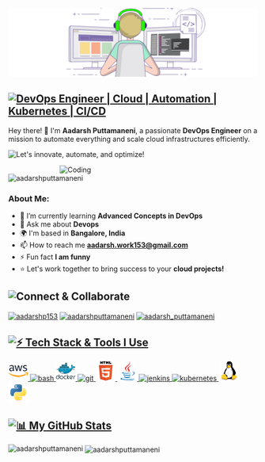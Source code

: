 [![MasterHead](https://raw.githubusercontent.com/leorrose/leorrose/master/readme_header.gif)](https://rishavchanda.io)

## [![DevOps Engineer | Cloud | Automation | Kubernetes | CI/CD](https://img.shields.io/badge/DevOps_Engineer_%7C_Cloud_%7C_Automation_%7C_Kubernetes_%7C_CI/CD-0A0A0A?style=for-the-badge&logo=devops&logoColor=white)](https://link.notharshhaa.site)

Hey there! 👋 I'm **Aadarsh Puttamaneni**, a passionate **DevOps Engineer** on a mission to automate everything and scale cloud infrastructures efficiently.  

![Let's innovate, automate, and optimize!](https://img.shields.io/badge/Let's%20innovate,%20automate,%20and%20optimize!-00BFFF?style=for-the-badge&logo=fastapi&logoColor=white)

<img align="right" alt="Coding" width="400" src="https://cdn.dribbble.com/users/1162077/screenshots/3848914/programmer.gif">
<p align="left"> <img src="https://komarev.com/ghpvc/?username=aadarshputtamaneni&label=Profile%20views&color=f07d4c&style=plastict" alt="aadarshputtamaneni"/> </p>
<h3 align="left">About Me:</h3>

- 🌱 I’m currently learning **Advanced Concepts in DevOps**
- 💬 Ask me about **Devops**
- 🌍  I'm based in **Bangalore, India**
- 📫 How to reach me **aadarsh.work153@gmail.com**
- ⚡ Fun fact **I am funny**
- ⭐ Let's work together to bring success to your **cloud projects!**
## ![Connect & Collaborate](https://img.shields.io/badge/Connect%20&%20Collaborate-8A2BE2?style=for-the-badge&logo=Handshake&logoColor=white)

<p align="left">
<a href="https://twitter.com/aadarshp153" target="blank"><img align="center" src="https://raw.githubusercontent.com/rahuldkjain/github-profile-readme-generator/master/src/images/icons/Social/twitter.svg" alt="aadarshp153" height="30" width="40" /></a>
<a href="https://linkedin.com/in/aadarshputtamaneni" target="blank"><img align="center" src="https://raw.githubusercontent.com/rahuldkjain/github-profile-readme-generator/master/src/images/icons/Social/linked-in-alt.svg" alt="aadarshputtamaneni" height="30" width="40" /></a>
<a href="https://instagram.com/aadarsh_puttamaneni" target="blank"><img align="center" src="https://raw.githubusercontent.com/rahuldkjain/github-profile-readme-generator/master/src/images/icons/Social/instagram.svg" alt="aadarsh_puttamaneni" height="30" width="40" /></a>
</p>

## [![⚡ Tech Stack & Tools I Use](https://img.shields.io/badge/Tech_Stack_%26_Tools_I_Use-FF6347?style=for-the-badge&logo=tools&logoColor=white)](https://github.com/NotHarshhaa)  
<p align="left"> <a href="https://aws.amazon.com" target="_blank" rel="noreferrer"> <img src="https://raw.githubusercontent.com/devicons/devicon/master/icons/amazonwebservices/amazonwebservices-original-wordmark.svg" alt="aws" width="40" height="40"/> </a> <a href="https://www.gnu.org/software/bash/" target="_blank" rel="noreferrer"> <img src="https://www.vectorlogo.zone/logos/gnu_bash/gnu_bash-icon.svg" alt="bash" width="40" height="40"/> </a> <a href="https://www.docker.com/" target="_blank" rel="noreferrer"> <img src="https://raw.githubusercontent.com/devicons/devicon/master/icons/docker/docker-original-wordmark.svg" alt="docker" width="40" height="40"/> </a> <a href="https://git-scm.com/" target="_blank" rel="noreferrer"> <img src="https://www.vectorlogo.zone/logos/git-scm/git-scm-icon.svg" alt="git" width="40" height="40"/> </a> <a href="https://www.w3.org/html/" target="_blank" rel="noreferrer"> <img src="https://raw.githubusercontent.com/devicons/devicon/master/icons/html5/html5-original-wordmark.svg" alt="html5" width="40" height="40"/> </a> <a href="https://www.java.com" target="_blank" rel="noreferrer"> <img src="https://raw.githubusercontent.com/devicons/devicon/master/icons/java/java-original.svg" alt="java" width="40" height="40"/> </a> <a href="https://www.jenkins.io" target="_blank" rel="noreferrer"> <img src="https://www.vectorlogo.zone/logos/jenkins/jenkins-icon.svg" alt="jenkins" width="40" height="40"/> </a> <a href="https://kubernetes.io" target="_blank" rel="noreferrer"> <img src="https://www.vectorlogo.zone/logos/kubernetes/kubernetes-icon.svg" alt="kubernetes" width="40" height="40"/> </a> <a href="https://www.linux.org/" target="_blank" rel="noreferrer"> <img src="https://raw.githubusercontent.com/devicons/devicon/master/icons/linux/linux-original.svg" alt="linux" width="40" height="40"/> </a> <a href="https://www.python.org" target="_blank" rel="noreferrer"> <img src="https://raw.githubusercontent.com/devicons/devicon/master/icons/python/python-original.svg" alt="python" width="40" height="40"/> </a> </p>


## [![📊 My GitHub Stats](https://img.shields.io/badge/My_GitHub_Stats-4CAF50?style=for-the-badge&logo=github&logoColor=white)](https://github.com/NotHarshhaa)  

<p><img align="left" src="https://github-readme-stats.vercel.app/api/top-langs?username=aadarshputtamaneni&show_icons=true&locale=en&layout=compact" alt="aadarshputtamaneni" /></p>

<p>&nbsp;<img align="center" src="https://github-readme-stats.vercel.app/api?username=aadarshputtamaneni&show_icons=true&locale=en" alt="aadarshputtamaneni" /></p>
